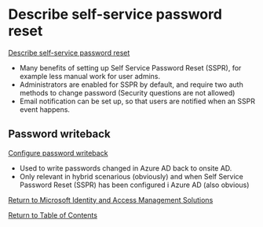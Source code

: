 # Describe self-service password reset

[Describe self-service password reset](https://docs.microsoft.com/en-us/learn/modules/explore-authentication-capabilities/5-describe-self-service-password-reset)

* Many benefits of setting up Self Service Password Reset (SSPR), for example less manual work for user admins.
* Administrators are enabled for SSPR by default, and require two auth methods to change password (Security questions are not allowed)
* Email notification can be set up, so that users are notified when an SSPR event happens.

## Password writeback

[Configure password writeback](https://docs.microsoft.com/en-us/azure/active-directory/authentication/concept-sspr-writeback)

* Used to write passwords changed in Azure AD back to onsite AD.
* Only relevant in hybrid scenarious (obviously) and when Self Service Password Reset (SSPR) has been configured i Azure AD (also obvious)

[Return to Microsoft Identity and Access Management Solutions](README.md)

[Return to Table of Contents](../README.md)